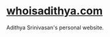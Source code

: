 [whoisadithya.com](https://whoisadithya.com)
================

Adithya Srinivasan's personal website.
